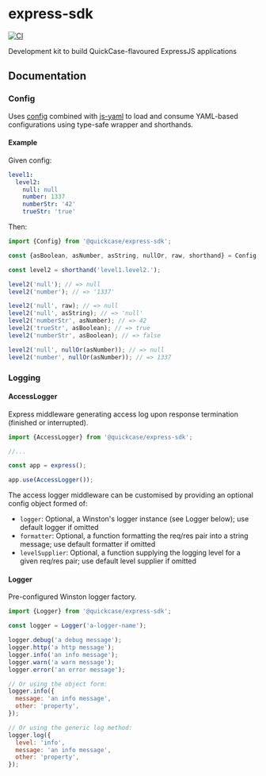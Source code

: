 # express-sdk
[![CI](https://github.com/quickcase/express-sdk/actions/workflows/ci.yml/badge.svg?event=push)](https://github.com/quickcase/express-sdk/actions/workflows/ci.yml)

Development kit to build QuickCase-flavoured ExpressJS applications

## Documentation

### Config

Uses [config](https://www.npmjs.com/package/config) combined with [js-yaml](https://www.npmjs.com/package/js-yaml) to load and consume YAML-based configurations using type-safe wrapper and shorthands.

#### Example

Given config:
```yml
level1:
  level2:
    null: null
    number: 1337
    numberStr: '42'
    trueStr: 'true'
```

Then:
```js
import {Config} from '@quickcase/express-sdk';

const {asBoolean, asNumber, asString, nullOr, raw, shorthand} = Config;

const level2 = shorthand('level1.level2.');

level2('null'); // => null
level2('number'); // => '1337'

level2('null', raw); // => null
level2('null', asString); // => 'null'
level2('numberStr', asNumber); // => 42
level2('trueStr', asBoolean); // => true
level2('numberStr', asBoolean); // => false

level2('null', nullOr(asNumber)); // => null
level2('number', nullOr(asNumber)); // => 1337
```

### Logging

#### AccessLogger

Express middleware generating access log upon response termination (finished or interrupted).

```js
import {AccessLogger} from '@quickcase/express-sdk';

//...

const app = express();

app.use(AccessLogger());
```

The access logger middleware can be customised by providing an optional config object formed of:
- `logger`: Optional, a Winston's logger instance (see Logger below); use default logger if omitted
- `formatter`: Optional, a function formatting the req/res pair into a string message; use default formatter if omitted
- `levelSupplier`: Optional, a function supplying the logging level for a given req/res pair; use default level supplier if omitted

#### Logger

Pre-configured Winston logger factory.

```js
import {Logger} from '@quickcase/express-sdk';

const logger = Logger('a-logger-name');

logger.debug('a debug message');
logger.http('a http message');
logger.info('an info message');
logger.warn('a warn message');
logger.error('an error message');

// Or using the object form:
logger.info({
  message: 'an info message',
  other: 'property',
});

// Or using the generic log method:
logger.log({
  level: 'info',
  message: 'an info message',
  other: 'property',
});

```
